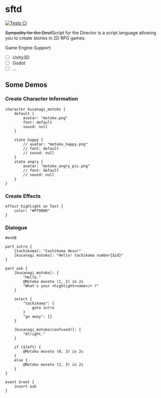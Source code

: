 # sftd
[![Tests CI](https://github.com/NeilKleistGao/sftd/actions/workflows/tests.yml/badge.svg?branch=main)](https://github.com/NeilKleistGao/sftd/actions/workflows/tests.yml)

<del>Sympathy for the Devil</del>Script for the Director is a script language allowing
you to create stories in 2D RPG games.

Game Engine Support:
- [ ] Unity3D
- [ ] Godot
- [ ] ...

## Some Demos
### Create Character Information
```
character kusanagi_motoko {
    default {
        avatar: "motoko.png"
        font: default
        sound: null
    }
    
    state happy {
        // avatar: "motoko_happy.png"
        // font: default
        // sound: null
    }
    state angry {
        avatar: "motoko_angry_pic.png"
        // font: default
        // sound: null
    }
}
```

### Create Effects
```
effect highlight on Text {
    color: "#FF0000"
}
```

### Dialogue
```
#enGB

part intro {
    [tachikoma]: "tachikoma desu!"
    [kusanagi motoko]: "Hello! tachikoma number{$id}"
}

part ask {
    [kusanagi_motoko]: {
        "Hello."
        @Motoko moveto (1, 2) in 2s
        "What's your <highlight>name</> ?"
    }
    
    select {
        "tachikoma": {
            goto intro
        }
        "go away": {}
    }
    
    [kusanagi_motoko(confused)]: {
        "Alright."
    }
    
    if ($left) {
        @Motoko moveto (0, 3) in 2s
    }
    else {
        @Motoko moveto (2, 3) in 2s
    }
}

event Greet {
    insert ask
}
```